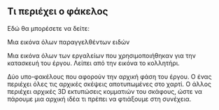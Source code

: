 ## Τι περιέχει ο φάκελος
Εδώ θα μπορέσετε να δείτε:

Μια εικόνα όλων παραγγελθέντων ειδών

Μια εικόνα όλων των εργαλείων που χρησιμοποιήθηκαν για την κατασκευή του έργου. Λείπει από την εικόνα το κολλητήρι.

Δύο υπο-φακέλους που αφορούν την αρχική φάση του έργου. Ο ένας περιέχει όλες τις αρχικές σκέψεις αποτυπωμένες στο χαρτί. Ο άλλος περιέχει αρχικές 3D εκτυπώσεις κομματιών του σκάφους, ώστε να πάρουμε μια αρχική ιδέα τι πρέπει να φτιάξουμε στη συνέχεια.
